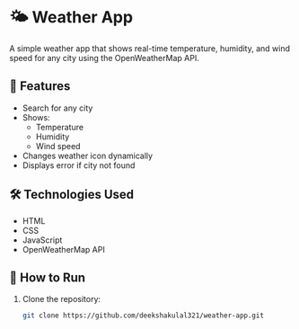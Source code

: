 # 🌤 Weather App

A simple weather app that shows real-time temperature, humidity, and wind speed for any city using the OpenWeatherMap API.


## 🚀 Features

- Search for any city
- Shows:
  - Temperature
  - Humidity
  - Wind speed
- Changes weather icon dynamically
- Displays error if city not found

## 🛠 Technologies Used

- HTML
- CSS
- JavaScript
- OpenWeatherMap API

## 🧪 How to Run

1. Clone the repository:
   ```bash
   git clone https://github.com/deekshakulal321/weather-app.git 
